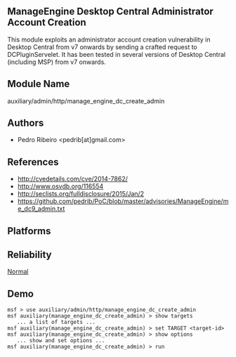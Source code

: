 ## ManageEngine Desktop Central Administrator Account Creation

This module exploits an administrator account creation 
vulnerability in Desktop Central from v7 onwards by sending 
a crafted request to DCPluginServelet. It has been tested in 
several versions of Desktop Central (including MSP) from v7 
onwards.


## Module Name
auxiliary/admin/http/manage_engine_dc_create_admin

## Authors
* Pedro Ribeiro <pedrib[at]gmail.com>


## References
* http://cvedetails.com/cve/2014-7862/
* http://www.osvdb.org/116554
* http://seclists.org/fulldisclosure/2015/Jan/2
* https://github.com/pedrib/PoC/blob/master/advisories/ManageEngine/me_dc9_admin.txt




## Platforms


## Reliability
[Normal](https://github.com/rapid7/metasploit-framework/wiki/Exploit-Ranking)

## Demo

```
msf > use auxiliary/admin/http/manage_engine_dc_create_admin
msf auxiliary(manage_engine_dc_create_admin) > show targets
   ... a list of targets ...
msf auxiliary(manage_engine_dc_create_admin) > set TARGET <target-id>
msf auxiliary(manage_engine_dc_create_admin) > show options
   ... show and set options ...
msf auxiliary(manage_engine_dc_create_admin) > run
```
    
    